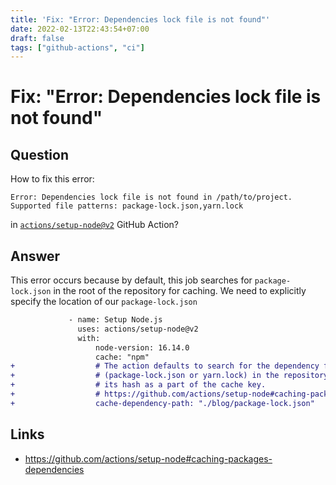 ```yaml
---
title: 'Fix: "Error: Dependencies lock file is not found"'
date: 2022-02-13T22:43:54+07:00
draft: false
tags: ["github-actions", "ci"]
---
```


# Fix: "Error: Dependencies lock file is not found"

## Question

How to fix this error:

```console
Error: Dependencies lock file is not found in /path/to/project. Supported file patterns: package-lock.json,yarn.lock
```

in [`actions/setup-node@v2`](https://github.com/actions/setup-node) GitHub Action?

## Answer

This error occurs because by default, this job searches for `package-lock.json` in the root of the repository for caching. We need to explicitly specify the location of our `package-lock.json`

```diff
             - name: Setup Node.js
               uses: actions/setup-node@v2
               with:
                   node-version: 16.14.0
                   cache: "npm"
+                  # The action defaults to search for the dependency file
+                  # (package-lock.json or yarn.lock) in the repository root, and uses
+                  # its hash as a part of the cache key.
+                  # https://github.com/actions/setup-node#caching-packages-dependencies
+                  cache-dependency-path: "./blog/package-lock.json"
```

## Links

-   https://github.com/actions/setup-node#caching-packages-dependencies
